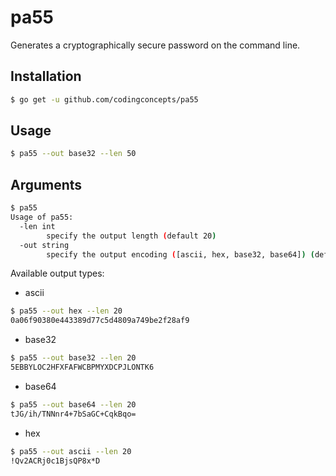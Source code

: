 # pa55
Generates a cryptographically secure password on the command line.

## Installation

``` bash
$ go get -u github.com/codingconcepts/pa55
```

## Usage

``` bash
$ pa55 --out base32 --len 50
```

## Arguments

``` bash
$ pa55
Usage of pa55:
  -len int
        specify the output length (default 20)
  -out string
        specify the output encoding ([ascii, hex, base32, base64]) (default "hex")
```

Available output types:

* ascii
``` bash
$ pa55 --out hex --len 20
0a06f90380e443389d77c5d4809a749be2f28af9
```

* base32
``` bash
$ pa55 --out base32 --len 20
5EBBYLOC2HFXFAFWCBPMYXDCPJLONTK6
```

* base64
``` bash
$ pa55 --out base64 --len 20
tJG/ih/TNNnr4+7bSaGC+CqkBqo=
```

* hex
``` bash
$ pa55 --out ascii --len 20
!Qv2ACRj0c1BjsQP8x*D
```